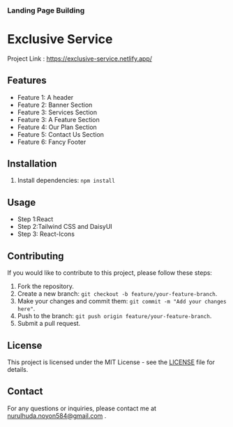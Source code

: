 ### Landing Page Building 
# Exclusive Service
Project Link : https://exclusive-service.netlify.app/

## Features
- Feature 1: A  header
- Feature 2: Banner Section
- Feature 3: Services Section
- Feature 3: A Feature Section
- Feature 4: Our Plan Section
- Feature 5: Contact Us Section
- Feature 6: Fancy Footer

## Installation

1. Install dependencies: `npm install`

## Usage
- Step 1:React 
- Step 2:Tailwind CSS and DaisyUI
- Step 3: React-Icons 

## Contributing
If you would like to contribute to this project, please follow these steps:
1. Fork the repository.
2. Create a new branch: `git checkout -b feature/your-feature-branch`.
3. Make your changes and commit them: `git commit -m "Add your changes here"`.
4. Push to the branch: `git push origin feature/your-feature-branch`.
5. Submit a pull request.

## License
This project is licensed under the MIT License - see the [LICENSE](LICENSE) file for details.

## Contact
For any questions or inquiries, please contact me at nurulhuda.noyon584@gmail.com .


